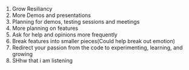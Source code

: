 
1. Grow Resiliancy
2. More Demos and presentations
3. Planning for demos, testing sessions and meetings
4. More planning on features
5. Ask for help and opinions more frequently
6. Break features into smaller pieces(Could help break out emotion)
7. Redirect your passion from the code to experimenting, learning, and growing
8. SHhw that i am listening